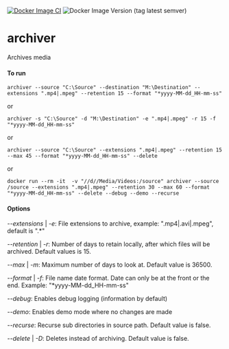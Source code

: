 [![Docker Image CI](https://github.com/ankitmehtame/archiver/actions/workflows/docker-image.yml/badge.svg)](https://github.com/ankitmehtame/http-forwarder/actions/workflows/docker-image.yml)
![Docker Image Version (tag latest semver)](https://img.shields.io/docker/v/ankitmehtame/archiver/latest?color=blue)

# archiver
Archives media

#### To run
```
archiver --source "C:\Source" --destination "M:\Destination" --extensions ".mp4|.mpeg" --retention 15 --format "*yyyy-MM-dd_HH-mm-ss"
```
or
```
archiver -s "C:\Source" -d "M:\Destination" -e ".mp4|.mpeg" -r 15 -f "*yyyy-MM-dd_HH-mm-ss"
```
or
```
archiver --source "C:\Source" --extensions ".mp4|.mpeg" --retention 15 --max 45 --format "*yyyy-MM-dd_HH-mm-ss" --delete
```
or
```
docker run --rm -it  -v "//d//Media/Videos:/source" archiver --source /source --extensions ".mp4|.mpeg" --retention 30 --max 60 --format "*yyyy-MM-dd_HH-mm-ss" --delete --debug --demo --recurse
```

#### Options
_--extensions_ | _-e_: File extensions to archive, example: ".mp4|.avi|.mpeg", default is ".*"

_--retention_ | _-r_: Number of days to retain locally, after which files will be archived. Default values is 15.

_--max_ | _-m_: Maximum number of days to look at. Default value is 36500.

_--format_ | _-f_: File name date format. Date can only be at the front or the end. Example: "*yyyy-MM-dd_HH-mm-ss"

_--debug_: Enables debug logging (information by default)

_--demo_: Enables demo mode where no changes are made

_--recurse_: Recurse sub directories in source path. Default value is false.

_--delete_ | _-D_: Deletes instead of archiving. Default value is false.
